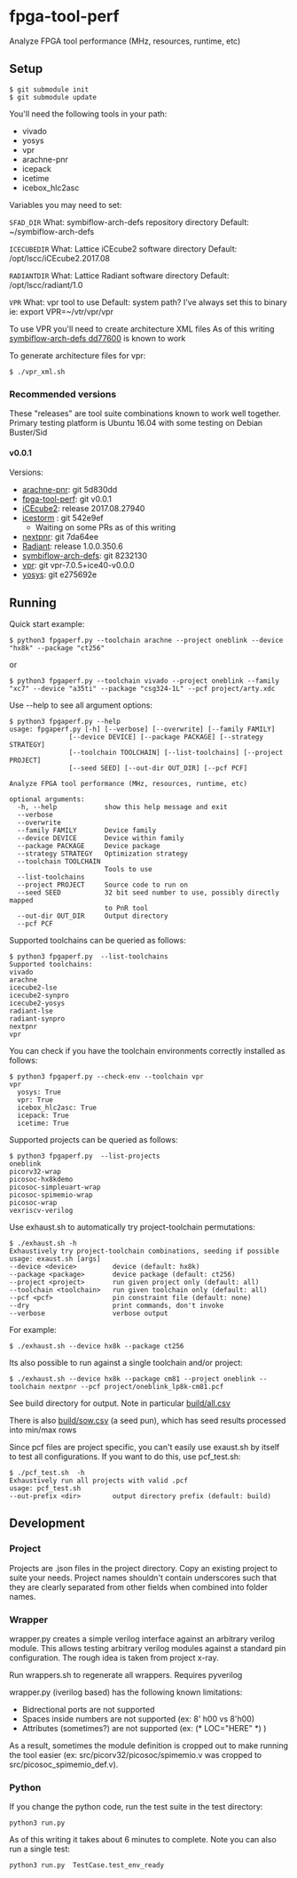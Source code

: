 # fpga-tool-perf

Analyze FPGA tool performance (MHz, resources, runtime, etc)

## Setup

```
$ git submodule init
$ git submodule update
```
You'll need the following tools in your path:
* vivado
* yosys
* vpr
* arachne-pnr
* icepack
* icetime
* icebox_hlc2asc

Variables you may need to set:

`SFAD_DIR`
    What: symbiflow-arch-defs repository directory
    Default: ~/symbiflow-arch-defs

`ICECUBEDIR`
    What: Lattice iCEcube2 software directory
    Default: /opt/lscc/iCEcube2.2017.08

`RADIANTDIR`
    What: Lattice Radiant software directory
    Default: /opt/lscc/radiant/1.0

`VPR`
    What: vpr tool to use
    Default: system path? I've always set this to binary
    ie: export VPR=~/vtr/vpr/vpr


To use VPR you'll need to create architecture XML files
As of this writing [symbiflow-arch-defs dd77600](https://github.com/SymbiFlow/symbiflow-arch-defs/tree/dd77600)
is known to work

To generate architecture files for vpr:
```
$ ./vpr_xml.sh
```

### Recommended versions

These "releases" are tool suite combinations known to work well together. Primary testing platform is
Ubuntu 16.04 with some testing on Debian Buster/Sid

#### v0.0.1

Versions:
  * [arachne-pnr](https://github.com/cseed/arachne-pnr.git): git 5d830dd
  * [fpga-tool-perf](https://github.com/SymbiFlow/fpga-tool-perf.git): git v0.0.1
  * [iCEcube2](http://www.latticesemi.com/iCEcube2): release 2017.08.27940
  * [icestorm](https://github.com/elmsfu/icestorm.git) : git 542e9ef
    * Waiting on some PRs as of this writing
  * [nextpnr](https://github.com/YosysHQ/nextpnr.git): git 7da64ee
  * [Radiant](http://www.latticesemi.com/latticeradiant): release 1.0.0.350.6
  * [symbiflow-arch-defs](https://github.com/SymbiFlow/symbiflow-arch-defs.git): git 8232130
  * [vpr](https://github.com/SymbiFlow/vtr-verilog-to-routing.git): git vpr-7.0.5+ice40-v0.0.0
  * [yosys](https://github.com/YosysHQ/yosys.git): git e275692e

## Running

Quick start example:
```
$ python3 fpgaperf.py --toolchain arachne --project oneblink --device "hx8k" --package "ct256"
```
or
```
$ python3 fpgaperf.py --toolchain vivado --project oneblink --family "xc7" --device "a35ti" --package "csg324-1L" --pcf project/arty.xdc
```

Use --help to see all argument options:
```
$ python3 fpgaperf.py --help
usage: fpgaperf.py [-h] [--verbose] [--overwrite] [--family FAMILY]
               [--device DEVICE] [--package PACKAGE] [--strategy STRATEGY]
               [--toolchain TOOLCHAIN] [--list-toolchains] [--project PROJECT]
               [--seed SEED] [--out-dir OUT_DIR] [--pcf PCF]

Analyze FPGA tool performance (MHz, resources, runtime, etc)

optional arguments:
  -h, --help            show this help message and exit
  --verbose
  --overwrite
  --family FAMILY       Device family
  --device DEVICE       Device within family
  --package PACKAGE     Device package
  --strategy STRATEGY   Optimization strategy
  --toolchain TOOLCHAIN
                        Tools to use
  --list-toolchains
  --project PROJECT     Source code to run on
  --seed SEED           32 bit seed number to use, possibly directly mapped
                        to PnR tool
  --out-dir OUT_DIR     Output directory
  --pcf PCF
```

Supported toolchains can be queried as follows:
```
$ python3 fpgaperf.py  --list-toolchains
Supported toolchains:
vivado
arachne
icecube2-lse
icecube2-synpro
icecube2-yosys
radiant-lse
radiant-synpro
nextpnr
vpr
```

You can check if you have the toolchain environments correctly installed as
follows:
```
$ python3 fpgaperf.py --check-env --toolchain vpr
vpr
  yosys: True
  vpr: True
  icebox_hlc2asc: True
  icepack: True
  icetime: True
```

Supported projects can be queried as follows:
```
$ python3 fpgaperf.py  --list-projects
oneblink
picorv32-wrap
picosoc-hx8kdemo
picosoc-simpleuart-wrap
picosoc-spimemio-wrap
picosoc-wrap
vexriscv-verilog
```

Use exhaust.sh to automatically try project-toolchain permutations:
```
$ ./exhaust.sh -h
Exhaustively try project-toolchain combinations, seeding if possible
usage: exaust.sh [args]
--device <device>         device (default: hx8k)
--package <package>       device package (default: ct256)
--project <project>       run given project only (default: all)
--toolchain <toolchain>   run given toolchain only (default: all)
--pcf <pcf>               pin constraint file (default: none)
--dry                     print commands, don't invoke
--verbose                 verbose output
```

For example:
```
$ ./exhaust.sh --device hx8k --package ct256
```

Its also possible to run against a single toolchain and/or project:
```
$ ./exhaust.sh --device hx8k --package cm81 --project oneblink --toolchain nextpnr --pcf project/oneblink_lp8k-cm81.pcf
```

See build directory for output. Note in particular [build/all.csv](build/all.csv)

There is also [build/sow.csv](build/sow.csv) (a seed pun), which has seed
results processed into min/max rows

Since pcf files are project specific, you can't easily use exaust.sh by itself
to test all configurations. If you want to do this, use pcf_test.sh:

```
$ ./pcf_test.sh  -h
Exhaustively run all projects with valid .pcf
usage: pcf_test.sh
--out-prefix <dir>        output directory prefix (default: build)
```

## Development

### Project

Projects are .json files in the project directory. Copy an existing project to
suite your needs. Project names shouldn't contain underscores such that they
are clearly separated from other fields when combined into folder names.

### Wrapper

wrapper.py creates a simple verilog interface against an arbitrary verilog
module. This allows testing arbitrary verilog modules against a standard pin
configuration. The rough idea is taken from project x-ray.

Run wrappers.sh to regenerate all wrappers. Requires pyverilog

wrapper.py (iverilog based) has the following known limitations:
 * Bidrectional ports are not supported
 * Spaces inside numbers are not supported (ex: 8' h00 vs 8'h00)
 * Attributes (sometimes?) are not supported (ex: (* LOC="HERE" *) )

As a result, sometimes the module definition is cropped out to make running the
tool easier (ex: src/picorv32/picosoc/spimemio.v was cropped to
src/picosoc_spimemio_def.v).

### Python

If you change the python code, run the test suite in the test directory:

```
python3 run.py
```

As of this writing it takes about 6 minutes to complete. Note you can also run
a single test:
```
python3 run.py  TestCase.test_env_ready
```

